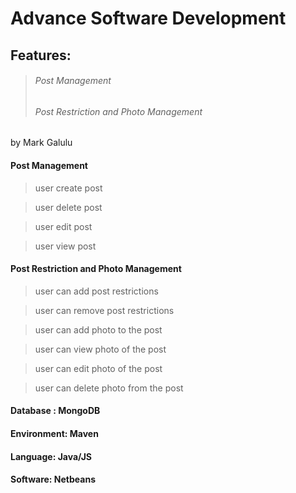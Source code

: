 # Advance Software Development
## Features:
> ###### Post Management
> ###### Post Restriction and Photo Management

by Mark Galulu

#### Post Management
> user create post

> user delete post

> user edit post

> user view post

#### Post Restriction and Photo Management
>user can add post restrictions

> user can remove post restrictions

> user can add photo to the post

> user can view photo of the post

> user can edit photo of the post

> user can delete photo from the post

#### Database : MongoDB
#### Environment: Maven
#### Language: Java/JS
#### Software: Netbeans


